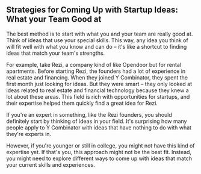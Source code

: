 ## Strategies for Coming Up with Startup Ideas: What your Team Good at

The best method is to start with what you and your team are really good at. Think of ideas that use your special skills. This way, any idea you think of will fit well with what you know and can do – it's like a shortcut to finding ideas that match your team's strengths.

For example, take Rezi, a company kind of like Opendoor but for rental apartments. Before starting Rezi, the founders had a lot of experience in real estate and financing. When they joined Y Combinator, they spent the first month just looking for ideas. But they were smart – they only looked at ideas related to real estate and financial technology because they knew a lot about these areas. This field is rich with opportunities for startups, and their expertise helped them quickly find a great idea for Rezi.

If you're an expert in something, like the Rezi founders, you should definitely start by thinking of ideas in your field. It's surprising how many people apply to Y Combinator with ideas that have nothing to do with what they're experts in.

However, if you're younger or still in college, you might not have this kind of expertise yet. If that's you, this approach might not be the best fit. Instead, you might need to explore different ways to come up with ideas that match your current skills and experiences.